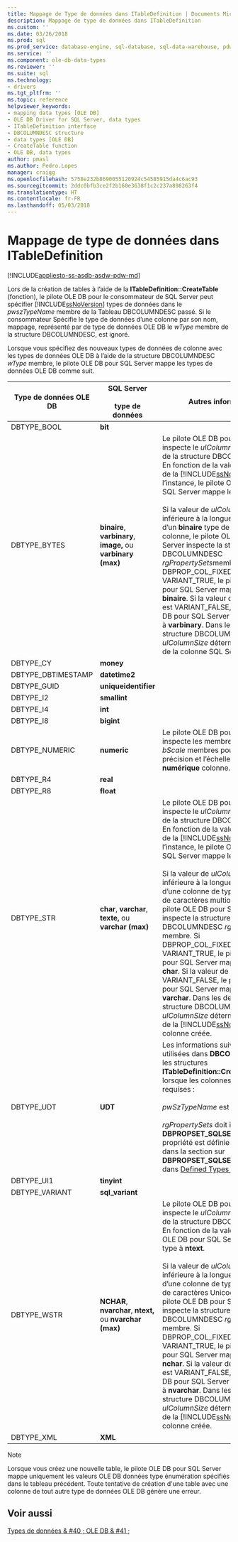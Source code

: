 ```yaml
---
title: Mappage de Type de données dans ITableDefinition | Documents Microsoft
description: Mappage de type de données dans ITableDefinition
ms.custom: ''
ms.date: 03/26/2018
ms.prod: sql
ms.prod_service: database-engine, sql-database, sql-data-warehouse, pdw
ms.service: ''
ms.component: ole-db-data-types
ms.reviewer: ''
ms.suite: sql
ms.technology:
- drivers
ms.tgt_pltfrm: ''
ms.topic: reference
helpviewer_keywords:
- mapping data types [OLE DB]
- OLE DB Driver for SQL Server, data types
- ITableDefinition interface
- DBCOLUMNDESC structure
- data types [OLE DB]
- CreateTable function
- OLE DB, data types
author: pmasl
ms.author: Pedro.Lopes
manager: craigg
ms.openlocfilehash: 5758e232b8690055120924c54585915da4c6ac93
ms.sourcegitcommit: 2ddc0bfb3ce2f2b160e3638f1c2c237a898263f4
ms.translationtype: HT
ms.contentlocale: fr-FR
ms.lasthandoff: 05/03/2018
---
```

# <a name="data-type-mapping-in-itabledefinition"></a>Mappage de type de données dans ITableDefinition
[!INCLUDE[appliesto-ss-asdb-asdw-pdw-md](../../../includes/appliesto-ss-asdb-asdw-pdw-md.md)]

  Lors de la création de tables à l’aide de la **ITableDefinition::CreateTable** (fonction), le pilote OLE DB pour le consommateur de SQL Server peut spécifier [!INCLUDE[ssNoVersion](../../../includes/ssnoversion-md.md)] types de données dans le *pwszTypeName* membre de la Tableau DBCOLUMNDESC passé. Si le consommateur Spécifie le type de données d’une colonne par son nom, mappage, représenté par de type de données OLE DB le *wType* membre de la structure DBCOLUMNDESC, est ignoré.  
  
 Lorsque vous spécifiez des nouveaux types de données de colonne avec les types de données OLE DB à l’aide de la structure DBCOLUMNDESC *wType* membre, le pilote OLE DB pour SQL Server mappe les types de données OLE DB comme suit.  
  
|Type de données OLE DB|SQL Server<br /><br /> type de données|Autres informations|  
|----------------------|------------------------------|----------------------------|  
|DBTYPE_BOOL|**bit**||  
|DBTYPE_BYTES|**binaire**, **varbinary**, **image,** ou **varbinary (max)**|Le pilote OLE DB pour SQL Server inspecte le *ulColumnSize* membre de la structure DBCOLUMNDESC. En fonction de la valeur et la version de la [!INCLUDE[ssNoVersion](../../../includes/ssnoversion-md.md)] de l’instance, le pilote OLE DB pour SQL Server mappe le type à **image**.<br /><br /> Si la valeur de *ulColumnSize* est inférieure à la longueur maximale d’un **binaire** type de données de colonne, le pilote OLE DB pour SQL Server inspecte la structure DBCOLUMNDESC *rgPropertySets*membre. Si DBPROP_COL_FIXEDLENGTH est VARIANT_TRUE, le pilote OLE DB pour SQL Server mappe le type à **binaire**. Si la valeur de la propriété est VARIANT_FALSE, le pilote OLE DB pour SQL Server mappe le type à **varbinary**. Dans les deux cas, la structure DBCOLUMNDESC *ulColumnSize* détermine la largeur de la colonne SQL Server créée.|  
|DBTYPE_CY|**money**||  
|DBTYPE_DBTIMESTAMP|**datetime2**||  
|DBTYPE_GUID|**uniqueidentifier**||  
|DBTYPE_I2|**smallint**||  
|DBTYPE_I4|**int**||  
|DBTYPE_I8|**bigint**||
|DBTYPE_NUMERIC|**numeric**|Le pilote OLE DB pour SQL Server inspecte les membres *bPrecision* et *bScale* membres pour déterminer la précision et l’échelle pour le **numérique** colonne.|  
|DBTYPE_R4|**real**||  
|DBTYPE_R8|**float**||  
|DBTYPE_STR|**char**, **varchar**, **texte,** ou **varchar (max)**|Le pilote OLE DB pour SQL Server inspecte le *ulColumnSize* membre de la structure DBCOLUMNDESC. En fonction de la valeur et la version de la [!INCLUDE[ssNoVersion](../../../includes/ssnoversion-md.md)] de l’instance, le pilote OLE DB pour SQL Server mappe le type à **texte**.<br /><br /> Si la valeur de *ulColumnSize* est inférieure à la longueur maximale d’une colonne de type de données de caractères multioctets, puis le pilote OLE DB pour SQL Server inspecte la structure DBCOLUMNDESC *rgPropertySets* membre. Si DBPROP_COL_FIXEDLENGTH est VARIANT_TRUE, le pilote OLE DB pour SQL Server mappe le type à **char**. Si la valeur de la propriété est VARIANT_FALSE, le pilote OLE DB pour SQL Server mappe le type à **varchar**. Dans les deux cas, la structure DBCOLUMNDESC *ulColumnSize* détermine la largeur de la [!INCLUDE[ssNoVersion](../../../includes/ssnoversion-md.md)] colonne créée.|  
|DBTYPE_UDT|**UDT**|Les informations suivantes sont utilisées dans **DBCOLUMNDESC** par les structures **ITableDefinition::CreateTable** lorsque les colonnes UDT sont requises :<br /><br /> *pwSzTypeName* est ignoré.<br /><br /> *rgPropertySets* doit inclure un **DBPROPSET_SQLSERVERCOLUMN** propriété est définie comme décrit dans la section sur **DBPROPSET_SQLSERVERCOLUMN**, dans [Defined Types ](../../oledb/features/using-user-defined-types.md).|  
|DBTYPE_UI1|**tinyint**||  
|DBTYPE_VARIANT|**sql_variant**||
|DBTYPE_WSTR|**NCHAR**, **nvarchar**, **ntext,** ou **nvarchar (max)**|Le pilote OLE DB pour SQL Server inspecte le *ulColumnSize* membre de la structure DBCOLUMNDESC. En fonction de la valeur, le pilote OLE DB pour SQL Server mappe le type à **ntext**.<br /><br /> Si la valeur de *ulColumnSize* est inférieure à la longueur maximale d’une colonne de type de données de caractères Unicode, puis le pilote OLE DB pour SQL Server inspecte la structure DBCOLUMNDESC *rgPropertySets* membre. Si DBPROP_COL_FIXEDLENGTH est VARIANT_TRUE, le pilote OLE DB pour SQL Server mappe le type à **nchar**. Si la valeur de la propriété est VARIANT_FALSE, le pilote OLE DB pour SQL Server mappe le type à **nvarchar**. Dans les deux cas, la structure DBCOLUMNDESC *ulColumnSize* détermine la largeur de la [!INCLUDE[ssNoVersion](../../../includes/ssnoversion-md.md)] colonne créée.|  
|DBTYPE_XML|**XML**||  

> [!NOTE]  
>  Lorsque vous créez une nouvelle table, le pilote OLE DB pour SQL Server mappe uniquement les valeurs OLE DB données type énumération spécifiés dans le tableau précédent. Toute tentative de création d'une table avec une colonne de tout autre type de données OLE DB génère une erreur.  

## <a name="see-also"></a>Voir aussi  
 [Types de données & #40 ; OLE DB & #41 ;](../../oledb/ole-db-data-types/data-types-ole-db.md)  
  
  
